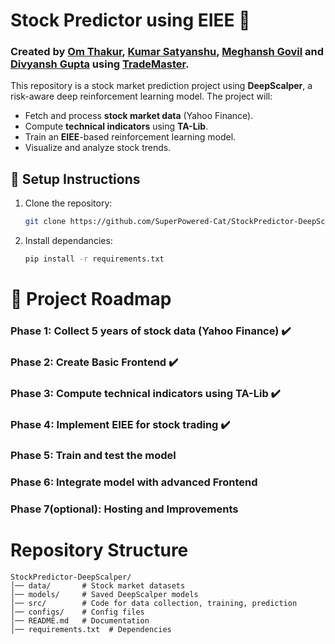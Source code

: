 # Stock Predictor using EIEE 🚀
### Created by [Om Thakur](https://github.com/SuperPowered-Cat/), [Kumar Satyanshu](https://github.com/satyanshu47), [Meghansh Govil](https://github.com/MeghanshGovil) and [Divyansh Gupta](https://github.com/D-Expynos) using [TradeMaster](https://github.com/TradeMaster-NTU/TradeMaster/tree/1.0.0).
This repository is a stock market prediction project using **DeepScalper**, a risk-aware deep reinforcement learning model. The project will:
- Fetch and process **stock market data** (Yahoo Finance).
- Compute **technical indicators** using **TA-Lib**.
- Train an **EIEE**-based reinforcement learning model.
- Visualize and analyze stock trends.

## 🚀 Setup Instructions
1. Clone the repository:
   ```sh
   git clone https://github.com/SuperPowered-Cat/StockPredictor-DeepScalper.git 

2. Install dependancies:
   ```sh
   pip install -r requirements.txt

# 📌 Project Roadmap
 ### Phase 1: Collect 5 years of stock data (Yahoo Finance) ✔️
 ### Phase 2: Create Basic Frontend ✔️
 ### Phase 3: Compute technical indicators using TA-Lib ✔️
 ### Phase 4: Implement EIEE for stock trading ✔️
 ### Phase 5: Train and test the model
 ### Phase 6: Integrate model with advanced Frontend
 ### Phase 7(optional): Hosting and Improvements

 # Repository Structure
 ```
 StockPredictor-DeepScalper/
│── data/       # Stock market datasets
│── models/     # Saved DeepScalper models
│── src/        # Code for data collection, training, prediction
│── configs/    # Config files
│── README.md   # Documentation
│── requirements.txt  # Dependencies
```
